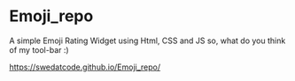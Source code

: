 # Emoji_repo
 A simple Emoji Rating Widget using Html, CSS and JS 
 so, what do you think of my tool-bar :)
 
 https://swedatcode.github.io/Emoji_repo/
